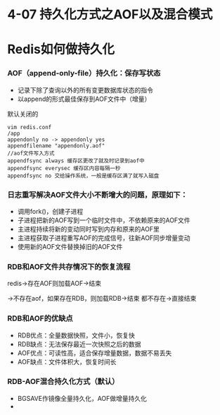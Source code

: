 # 4-07 持久化方式之AOF以及混合模式

# Redis如何做持久化

### AOF（append-only-file）持久化：保存写状态

- 记录下除了查询以外的所有变更数据库状态的指令
- 以append的形式最佳保存到AOF文件中（增量）

默认关闭的

```
vim redis.conf
/app
appendonly no -> appendonly yes
appendfilename "appendonly.aof"
//aof文件写入方式
appendfsync always 缓存区更改了就及时记录到aof中
appendfsync everysec 缓存区内容每隔一秒
appendfsync no 交给操作系统，一般是缓存区满了就写入磁盘
```

### 日志重写解决AOF文件大小不断增大的问题，原理如下：

- 调用fork()，创建子进程
- 子进程把新的AOF写到一个临时文件中，不依赖原来的AOF文件
- 主进程持续将新的变动同时写到内存和原来的AOF里
- 主进程获取子进程重写AOF的完成信号，往新AOF同步增量变动
- 使用新的AOF文件替换掉旧的AOF文件

### RDB和AOF文件共存情况下的恢复流程

redis->存在AOF则加载AOF->结束

->不存在aof，如果存在RDB，则加载RDB->结束
都不存在->直接结束

### RDB和AOF的优缺点

- RDB优点：全量数据快照，文件小，恢复快
- RDB缺点：无法保存最近一次快照之后的数据
- AOF优点：可读性高，适合保存增量数据，数据不易丢失
- AOF缺点：文件体积大，恢复时间长

### RDB-AOF混合持久化方式（默认）

- BGSAVE作镜像全量持久化，AOF做增量持久化
- 